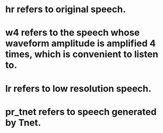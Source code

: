 # hr refers to original speech.
# w4 refers to the speech whose waveform amplitude is amplified 4 times, which is convenient to listen to.
# lr refers to low resolution speech.
# pr_tnet	refers to speech generated by Tnet.
